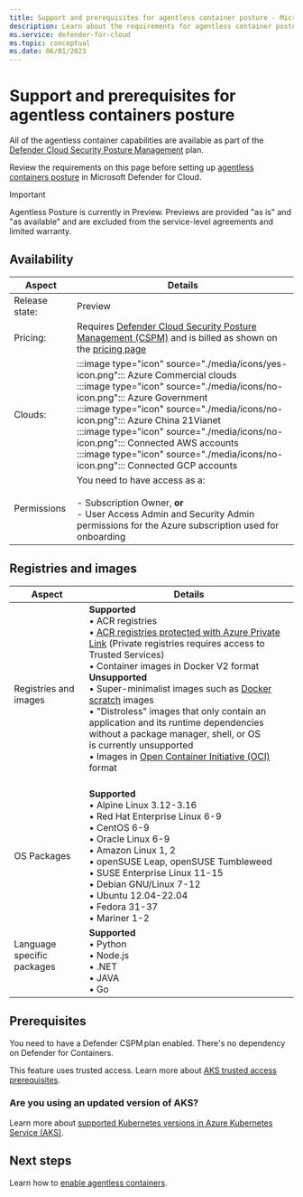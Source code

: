 ```yaml
---
title: Support and prerequisites for agentless container posture - Microsoft Defender for Cloud
description: Learn about the requirements for agentless container posture in Microsoft Defender for Cloud
ms.service: defender-for-cloud
ms.topic: conceptual
ms.date: 06/01/2023
---
```

# Support and prerequisites for agentless containers posture

All of the agentless container capabilities are available as part of the [Defender Cloud Security Posture Management](concept-cloud-security-posture-management.md) plan.

Review the requirements on this page before setting up [agentless containers posture](concept-data-security-posture.md) in Microsoft Defender for Cloud.

> [!IMPORTANT]
>  Agentless Posture is currently in Preview. Previews are provided "as is" and "as available" and are excluded from the service-level agreements and limited warranty.

## Availability

| Aspect | Details |
|---------|---------|
|Release state:|Preview |
|Pricing:|Requires [Defender Cloud Security Posture Management (CSPM)](concept-cloud-security-posture-management.md) and is billed as shown on the [pricing page](https://azure.microsoft.com/pricing/details/defender-for-cloud/) |
| Clouds:    | :::image type="icon" source="./media/icons/yes-icon.png"::: Azure Commercial clouds<br> :::image type="icon" source="./media/icons/no-icon.png"::: Azure Government<br>:::image type="icon" source="./media/icons/no-icon.png"::: Azure China 21Vianet<br>:::image type="icon" source="./media/icons/no-icon.png"::: Connected AWS accounts<br>:::image type="icon" source="./media/icons/no-icon.png"::: Connected GCP accounts         |
| Permissions | You need to have access as a:<br><br> - Subscription Owner, **or** <br> - User Access Admin and Security Admin permissions for the Azure subscription used for onboarding |

## Registries and images

| Aspect | Details |
|--|--|
| Registries and images | **Supported**<br> • ACR registries <br> • [ACR registries protected with Azure Private Link](../container-registry/container-registry-private-link.md) (Private registries requires access to Trusted Services) <br> • Container images in Docker V2 format <br>  **Unsupported**<br>   • Super-minimalist images such as [Docker scratch](https://hub.docker.com/_/scratch/) images<br> • "Distroless" images that only contain an application and its runtime dependencies without a package manager, shell, or OS<br> is currently unsupported <br> • Images in [Open Container Initiative (OCI)](https://github.com/opencontainers/image-spec/blob/main/spec.md) format<br> <br>|
| OS Packages | **Supported** <br> • Alpine Linux 3.12-3.16 <br> • Red Hat Enterprise Linux 6-9 <br> • CentOS 6-9<br> • Oracle Linux 6-9 <br> • Amazon Linux 1, 2 <br> • openSUSE Leap, openSUSE Tumbleweed <br> • SUSE Enterprise Linux 11-15 <br> • Debian GNU/Linux 7-12 <br> • Ubuntu 12.04-22.04 <br>  • Fedora 31-37<br> • Mariner 1-2|
| Language specific packages <br><br>  | **Supported** <br> • Python <br> • Node.js <br> • .NET <br> • JAVA <br> • Go |

## Prerequisites

You need to have a Defender CSPM plan enabled. There's no dependency on Defender for Containers​.

This feature uses trusted access. Learn more about [AKS trusted access prerequisites](/azure/aks/trusted-access-feature#prerequisites).

### Are you using an updated version of AKS?

Learn more about [supported Kubernetes versions in Azure Kubernetes Service (AKS)](/azure/aks/supported-kubernetes-versions?tabs=azure-cli).

## Next steps

Learn how to [enable agentless containers](how-to-enable-agentless-containers.md).
